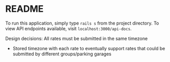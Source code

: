 # README

To run this application, simply type `rails s` from the project directory. 
To view API endpoints available, visit `localhost:3000/api-docs`.

Design decisions: All rates must be submitted in the same timezone
- Stored timezone with each rate to eventually support rates that could be submitted by different groups/parking garages